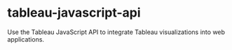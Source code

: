 # tableau-javascript-api
Use the Tableau JavaScript API to integrate Tableau visualizations into web applications.
